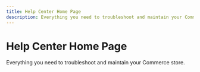 ```yaml
---
title: Help Center Home Page
description: Everything you need to troubleshoot and maintain your Commerce store.
---
```


# Help Center Home Page

Everything you need to troubleshoot and maintain your Commerce store.
